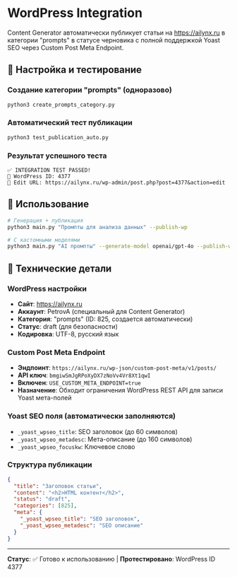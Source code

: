 # WordPress Integration

Content Generator автоматически публикует статьи на https://ailynx.ru в категории "prompts" в статусе черновика с полной поддержкой Yoast SEO через Custom Post Meta Endpoint.

## 🧪 Настройка и тестирование

### Создание категории "prompts" (одноразово)
```bash
python3 create_prompts_category.py
```

### Автоматический тест публикации
```bash  
python3 test_publication_auto.py
```

### Результат успешного теста
```
✅ INTEGRATION TEST PASSED!
📝 WordPress ID: 4377
🔗 Edit URL: https://ailynx.ru/wp-admin/post.php?post=4377&action=edit
```

## 🚀 Использование

```bash
# Генерация + публикация
python3 main.py "Промпты для анализа данных" --publish-wp

# С кастомными моделями  
python3 main.py "AI промпты" --generate-model openai/gpt-4o --publish-wp
```

## 🔧 Технические детали

### WordPress настройки
- **Сайт**: https://ailynx.ru  
- **Аккаунт**: PetrovA (специальный для Content Generator)
- **Категория**: "prompts" (ID: 825, создается автоматически)
- **Статус**: draft (для безопасности)
- **Кодировка**: UTF-8, русский язык

### Custom Post Meta Endpoint
- **Эндпоинт**: `https://ailynx.ru/wp-json/custom-post-meta/v1/posts/`
- **API ключ**: `bmgiwSmJgRPoXyDX7zNoVv4Vr8Xt1qwI`
- **Включен**: `USE_CUSTOM_META_ENDPOINT=true`
- **Назначение**: Обходит ограничения WordPress REST API для записи Yoast мета-полей

### Yoast SEO поля (автоматически заполняются)
- `_yoast_wpseo_title`: SEO заголовок (до 60 символов)
- `_yoast_wpseo_metadesc`: Мета-описание (до 160 символов)
- `_yoast_wpseo_focuskw`: Ключевое слово

### Структура публикации
```json
{
  "title": "Заголовок статьи",
  "content": "<h2>HTML контент</h2>",
  "status": "draft",
  "categories": [825],
  "meta": {
    "_yoast_wpseo_title": "SEO заголовок",
    "_yoast_wpseo_metadesc": "SEO описание"
  }
}
```

---

**Статус**: ✅ Готово к использованию | **Протестировано**: WordPress ID 4377